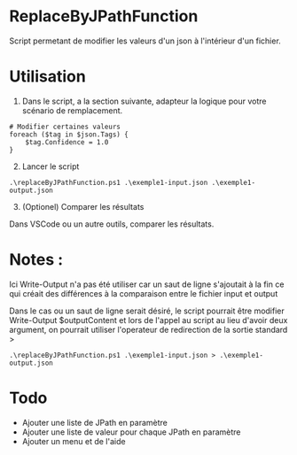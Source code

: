 # ReplaceByJPathFunction

Script permetant de modifier les valeurs d'un json à l'intérieur d'un fichier.

# Utilisation

1. Dans le script, a la section suivante, adapteur la logique pour votre scénario de remplacement.

```
# Modifier certaines valeurs
foreach ($tag in $json.Tags) {
    $tag.Confidence = 1.0
}
```

2. Lancer le script

```
.\replaceByJPathFunction.ps1 .\exemple1-input.json .\exemple1-output.json
```

3. (Optionel) Comparer les résultats

Dans VSCode ou un autre outils, comparer les résultats.

# Notes :

Ici Write-Output n'a pas été utiliser car un saut de ligne s'ajoutait à la fin
ce qui créait des différences à la comparaison entre le fichier input et output

Dans le cas ou un saut de ligne serait désiré, le script pourrait être modifier
Write-Output $outputContent
et lors de l'appel au script au lieu d'avoir deux argument, on pourrait utiliser
l'operateur de redirection de la sortie standard >
```
.\replaceByJPathFunction.ps1 .\exemple1-input.json > .\exemple1-output.json
```

# Todo

- Ajouter une liste de JPath en paramètre
- Ajouter une liste de valeur pour chaque JPath en paramètre
- Ajouter un menu et de l'aide